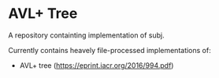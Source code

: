 AVL+ Tree
===

A repository containting implementation of subj.

Currently contains heavely file-processed implementations of:

- AVL+ tree (https://eprint.iacr.org/2016/994.pdf)
